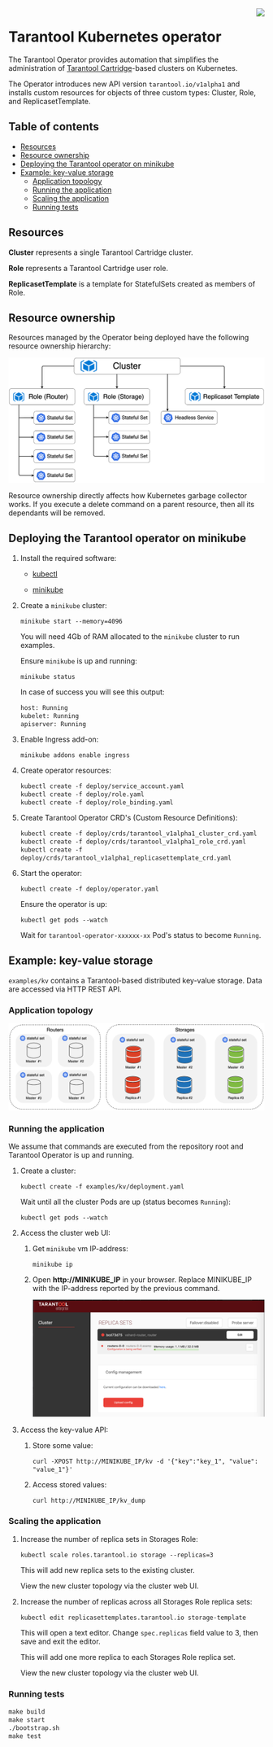 <a href="http://tarantool.org">
   <img src="https://avatars2.githubusercontent.com/u/2344919?v=2&s=250"
align="right">
</a>

# Tarantool Kubernetes operator

The Tarantool Operator provides automation that simplifies the administration
of [Tarantool Cartridge](https://github.com/tarantool/cartridge)-based clusters
on Kubernetes.

The Operator introduces new API version `tarantool.io/v1alpha1` and installs
custom resources for objects of three custom types: Cluster, Role, and
ReplicasetTemplate.

## Table of contents

* [Resources](#resources)
* [Resource ownership](#resource-ownership)
* [Deploying the Tarantool operator on minikube](#deploying-the-tarantool-operator-on-minikube)
* [Example: key-value storage](#example-key-value-storage)
  * [Application topology](#application-topology)
  * [Running the application](#running-the-application)
  * [Scaling the application](#scaling-the-application)
  * [Running tests](#running-tests)

## Resources

**Cluster** represents a single Tarantool Cartridge cluster.

**Role** represents a Tarantool Cartridge user role.

**ReplicasetTemplate** is a template for StatefulSets created as members of Role.

## Resource ownership

Resources managed by the Operator being deployed have the following resource
ownership hierarchy:

![Resource ownership](./assets/resource_map.png)

Resource ownership directly affects how Kubernetes garbage collector works.
If you execute a delete command on a parent resource, then all its dependants
will be removed.

## Deploying the Tarantool operator on minikube

1. Install the required software:

    - [kubectl](https://kubernetes.io/docs/tasks/tools/install-kubectl)

    - [minikube](https://kubernetes.io/docs/tasks/tools/install-minikube/)

1. Create a `minikube` cluster:

    ```shell
    minikube start --memory=4096
    ```

    You will need 4Gb of RAM allocated to the `minikube` cluster to run examples.

    Ensure `minikube` is up and running:

    ```shell
    minikube status
    ```

    In case of success you will see this output:

    ```shell
    host: Running
    kubelet: Running
    apiserver: Running
    ```

1. Enable Ingress add-on:

    ```shell
    minikube addons enable ingress
    ```

1. Create operator resources:

    ```shell
    kubectl create -f deploy/service_account.yaml
    kubectl create -f deploy/role.yaml
    kubectl create -f deploy/role_binding.yaml
    ```

1. Create Tarantool Operator CRD's (Custom Resource Definitions):

    ```shell
    kubectl create -f deploy/crds/tarantool_v1alpha1_cluster_crd.yaml
    kubectl create -f deploy/crds/tarantool_v1alpha1_role_crd.yaml
    kubectl create -f deploy/crds/tarantool_v1alpha1_replicasettemplate_crd.yaml
    ```

1. Start the operator:

    ```shell
    kubectl create -f deploy/operator.yaml
    ```

    Ensure the operator is up:

    ```shell
    kubectl get pods --watch
    ```

    Wait for `tarantool-operator-xxxxxx-xx` Pod's status to become `Running`.

## Example: key-value storage

`examples/kv` contains a Tarantool-based distributed key-value storage.
Data are accessed via HTTP REST API.

### Application topology

![App topology](./examples/kv/assets/topology.png)

### Running the application

We assume that commands are executed from the repository root and
Tarantool Operator is up and running.

1. Create a cluster:

    ```shell
    kubectl create -f examples/kv/deployment.yaml
    ```

   Wait until all the cluster Pods are up (status becomes `Running`):

     ```shell
     kubectl get pods --watch
     ```

1. Access the cluster web UI:

   1. Get `minikube` vm IP-address:

       ```shell
       minikube ip
       ```

   1. Open **http://MINIKUBE_IP** in your browser.
      Replace MINIKUBE_IP with the IP-address reported by the previous command.

      ![Web UI](./assets/kv_web_ui.png)

1. Access the key-value API:

   1. Store some value:

       ```shell
       curl -XPOST http://MINIKUBE_IP/kv -d '{"key":"key_1", "value": "value_1"}'
       ```

   1. Access stored values:

       ```shell
       curl http://MINIKUBE_IP/kv_dump
       ```

### Scaling the application

1. Increase the number of replica sets in Storages Role:

    ```shell
    kubectl scale roles.tarantool.io storage --replicas=3
    ```

    This will add new replica sets to the existing cluster.

    View the new cluster topology via the cluster web UI.

1. Increase the number of replicas across all Storages Role replica sets:

    ```shell
    kubectl edit replicasettemplates.tarantool.io storage-template
    ```

    This will open a text editor. Change `spec.replicas` field value to 3,
    then save and exit the editor.

    This will add one more replica to each Storages Role replica set.

    View the new cluster topology via the cluster web UI.

### Running tests

```shell
make build
make start
./bootstrap.sh
make test
```
